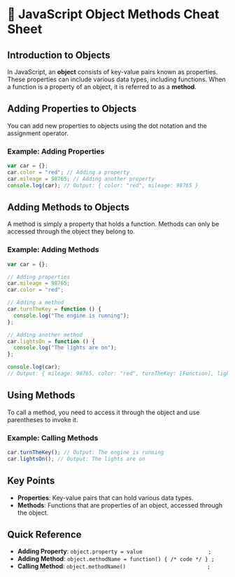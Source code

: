 # 🚗 JavaScript Object Methods Cheat Sheet

## Introduction to Objects

In JavaScript, an **object** consists of key-value pairs known as properties. These properties can include various data types, including functions. When a function is a property of an object, it is referred to as a **method**.

## Adding Properties to Objects

You can add new properties to objects using the dot notation and the assignment operator.

### Example: Adding Properties

```javascript
var car = {};
car.color = "red"; // Adding a property
car.mileage = 98765; // Adding another property
console.log(car); // Output: { color: "red", mileage: 98765 }
```

## Adding Methods to Objects

A method is simply a property that holds a function. Methods can only be accessed through the object they belong to.

### Example: Adding Methods

```javascript
var car = {};

// Adding properties
car.mileage = 98765;
car.color = "red";

// Adding a method
car.turnTheKey = function () {
  console.log("The engine is running");
};

// Adding another method
car.lightsOn = function () {
  console.log("The lights are on");
};

console.log(car);
// Output: { mileage: 98765, color: "red", turnTheKey: [Function], lightsOn: [Function] }
```

## Using Methods

To call a method, you need to access it through the object and use parentheses to invoke it.

### Example: Calling Methods

```javascript
car.turnTheKey(); // Output: The engine is running
car.lightsOn(); // Output: The lights are on
```

## Key Points

- **Properties**: Key-value pairs that can hold various data types.
- **Methods**: Functions that are properties of an object, accessed through the object.

## Quick Reference

- **Adding Property**: `object.property = value                     ;`
- **Adding Method**: `object.methodName = function() { /* code */ } ;`
- **Calling Method**: `object.methodName()                          ;`
